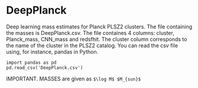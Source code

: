 # DeepPlanck
Deep learning mass estimates for Planck PLSZ2 clusters. The file containing the masses is DeepPlanck.csv. The file containes 4 columns: cluster, Planck_mass, CNN_mass and redsfhit. The cluster column corresponds to the name of the cluster in the PLSZ2 catalog. You can read the csv file using, for instance, pandas in Python. 

```
import pandas as pd
pd.read_csv('DeepPlanck.csv')
```
IMPORTANT. MASSES are given as `$\log M$ $M_{sun}$`
